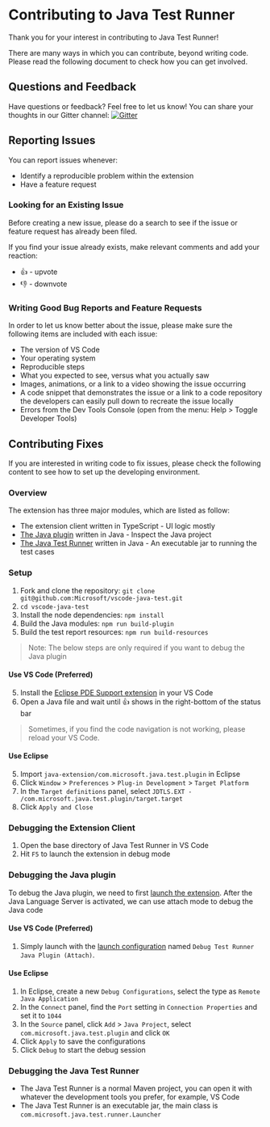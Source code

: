 # Contributing to Java Test Runner

Thank you for your interest in contributing to Java Test Runner!

There are many ways in which you can contribute, beyond writing code. Please read the following document to check how you can get involved.

## Questions and Feedback
Have questions or feedback? Feel free to let us know! You can share your thoughts in our Gitter channel: [![Gitter](https://badges.gitter.im/Microsoft/vscode-java-test.svg)](https://gitter.im/Microsoft/vscode-java-test)

## Reporting Issues
You can report issues whenever:
- Identify a reproducible problem within the extension
- Have a feature request

### Looking for an Existing Issue
Before creating a new issue, please do a search to see if the issue or feature request has already been filed.

If you find your issue already exists, make relevant comments and add your reaction:
- 👍 - upvote
- 👎 - downvote
 
### Writing Good Bug Reports and Feature Requests
In order to let us know better about the issue, please make sure the following items are included with each issue:
- The version of VS Code
- Your operating system
- Reproducible steps
- What you expected to see, versus what you actually saw
- Images, animations, or a link to a video showing the issue occurring
- A code snippet that demonstrates the issue or a link to a code repository the developers can easily pull down to recreate the issue locally
- Errors from the Dev Tools Console (open from the menu: Help > Toggle Developer Tools)
 
## Contributing Fixes
If you are interested in writing code to fix issues, please check the following content to see how to set up the developing environment.

### Overview
The extension has three major modules, which are listed as follow:
- The extension client written in TypeScript - UI logic mostly
- [The Java plugin](https://github.com/Microsoft/vscode-java-test/tree/master/java-extension/com.microsoft.java.test.plugin) written in Java - Inspect the Java project 
- [The Java Test Runner](https://github.com/Microsoft/vscode-java-test/tree/master/java-extension/com.microsoft.java.test.runner) written in Java - An executable jar to running the test cases

### Setup
1. Fork and clone the repository: `git clone git@github.com:Microsoft/vscode-java-test.git`
2. `cd vscode-java-test`
3. Install the node dependencies: `npm install`
4. Build the Java modules: `npm run build-plugin`
5. Build the test report resources: `npm run build-resources`

> Note: The below steps are only required if you want to debug the Java plugin
#### Use VS Code (Preferred)
5. Install the [Eclipse PDE Support extension](https://marketplace.visualstudio.com/items?itemName=yaozheng.vscode-pde) in your VS Code
6. Open a Java file and wait until 👍 shows in the right-bottom of the status bar 

> Sometimes, if you find the code navigation is not working, please reload your VS Code.

#### Use Eclipse
5. Import `java-extension/com.microsoft.java.test.plugin` in Eclipse
6. Click `Window` > `Preferences` > `Plug-in Development` > `Target Platform`
7. In the `Target definitions` panel, select `JDTLS.EXT - /com.microsoft.java.test.plugin/target.target`
8. Click `Apply and Close`

### Debugging the Extension Client
1. Open the base directory of Java Test Runner in VS Code
2. Hit `F5` to launch the extension in debug mode
 
### Debugging the Java plugin
To debug the Java plugin, we need to first [launch the extension](#debugging-the-extension-client). After the Java Language Server is activated, we can use attach mode to debug the Java code

#### Use VS Code (Preferred)
1. Simply launch with the [launch configuration](https://github.com/microsoft/vscode-java-test/blob/master/.vscode/launch.json) named `Debug Test Runner Java Plugin (Attach)`.

#### Use Eclipse
1. In Eclipse, create a new `Debug Configurations`, select the type as `Remote Java Application`
2. In the `Connect` panel, find the `Port` setting in `Connection Properties` and set it to `1044`
3. In the `Source` panel, click `Add` > `Java Project`, select `com.microsoft.java.test.plugin` and click `OK`
4. Click `Apply` to save the configurations
5. Click `Debug` to start the debug session

### Debugging the Java Test Runner
- The Java Test Runner is a normal Maven project, you can open it with whatever the development tools you prefer, for example, VS Code
- The Java Test Runner is an executable jar, the main class is `com.microsoft.java.test.runner.Launcher`